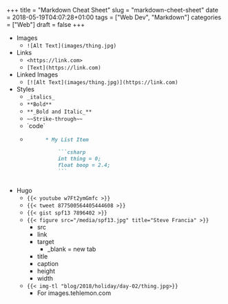+++
title = "Markdown Cheat Sheet"
slug = "markdown-cheet-sheet"
date = 2018-05-19T04:07:28+01:00
tags = ["Web Dev", "Markdown"]
categories = ["Web"]
draft = false
+++
<!--more-->

* Images
    * `![Alt Text](images/thing.jpg)`
* Links
    * `<https://link.com>`
    * `[Text](https://link.com)`
* Linked Images
    * `[![Alt Text](images/thing.jpg)](https://link.com)`
* Styles
    * `_italics_`
    * `**Bold**`
    * `**_Bold and Italic_**`
    * `~~Strike-through~~`
    * \`code`
    * ```markdown
            * My List Item

                ```csharp
                int thing = 0;
                float boop = 2.4;
                ```
    ```
* Hugo
    * `{{< youtube w7Ft2ymGmfc >}}`
    * `{{< tweet 877500564405444608 >}}`
    * `{{< gist spf13 7896402 >}}`
    * `{{< figure src="/media/spf13.jpg" title="Steve Francia" >}}`
        * src
        * link
        * target
            * _blank = new tab
        * title
        * caption
        * height
        * width
    * `{{< img-tl "blog/2018/holiday/day-02/thing.jpg>}}`
        * For images.tehlemon.com